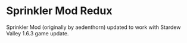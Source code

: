 # Sprinkler Mod Redux

Sprinkler Mod (originally by aedenthorn) updated to work with Stardew Valley 1.6.3 game update. 
 
